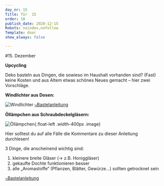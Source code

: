 ```yaml
---
day_nr: 15
Title: Tür  15
order: 10
publish_date: 2020-12-15
Robots: noindex,nofollow
Template: door
show_always: false

---
```



#15. Dezember

**Upcycling**


Deko basteln aus Dingen, die sowieso im Haushalt vorhanden sind? (Fast) keine Kosten und aus Altem etwas schönes Neues gemacht – hier zwei Vorschläge.



**Windlichter aus Dosen:**

![Windlichter](%assets_url%/pics/15/fb-romantisches-windlicht-fuer-drinnen-und-draussen-1.jpg)
[⤷Bastelanleitung](https://www.smarticular.net/dosenlicht-windlicht-konservendose-selber-machen-basteln-anleitung/)


**Öllämpchen aus Schraubdeckelgläsern:**

![Öllämpchen](%assets_url%/pics/15/oelkerzen-aus-schraubglaesern-selbermachen-4-1.jpg){.float-left .width-400px .image}

Hier solltest du auf alle Fälle die Kommentare zu dieser Anleitung durchlesen!

3 Dinge, die anscheinend wichtig sind:

1. kleinere breite Gläser (→ z.B. Honiggläser)
2. gekaufte Dochte funktionieren besser
3. alle „Aromastoffe“ (Pflanzen, Blätter, Gewürze…) sollten getrocknet sein

[⤷Bastelanleitung](https://www.smarticular.net/duftende-pflanzenoel-kerzen-basteln-aus-schraubglaesern/)

